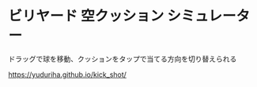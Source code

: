 # ビリヤード 空クッション シミュレーター

ドラッグで球を移動、クッションをタップで当てる方向を切り替えられる  

https://yuduriha.github.io/kick_shot/  
